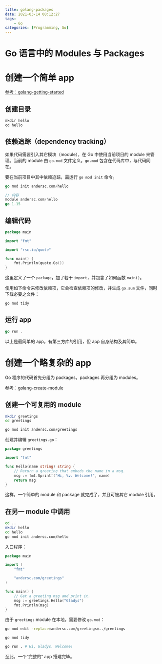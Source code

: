 ```yaml
---
title: golang-packages
date: 2021-03-14 00:12:27
tags:
    - Go
categories: [Programming, Go]
---
```


# Go 语言中的 Modules 与 Packages

# 创建一个简单 app

[参考：golang-getting-started](https://golang.org/doc/tutorial/getting-started)

## 创建目录

```go
mkdir hello
cd hello
```

## 依赖追踪（dependency tracking）

如果代码需要引入其它模块（module），在 Go 中使用当前项目的 module 来管理。当前的 module 由 `go.mod` 文件定义。`go.mod` 包含在代码库中，与代码同在。

要在当前项目中其中依赖追踪，需运行 `go mod init` 命令。

```go
go mod init andersc.com/hello

// 内容
module andersc.com/hello
go 1.15
```

<!-- more -->

## 编辑代码

```go
package main

import "fmt"

import "rsc.io/quote"

func main() {
	fmt.Println(quote.Go())
}
```

这里定义了一个 `package`，加了若干 `import`，并包含了如何函数 `main()`。

使用如下命令来修改依赖项，它会检查依赖项的修改，并生成 `go.sum` 文件，同时下载必要之文件：

```bash
go mod tidy
```

## 运行 app

```go
go run .
```

以上是最简单的 app，有第三方库的引用，但 app 自身结构及其简单。

# 创建一个略复杂的 app

Go 程序的代码首先分组为 packages，packages 再分组为 modules。

[参考：golang-create-module](https://golang.org/doc/tutorial/create-module)

## 创建一个可复用的 module

```bash
mkdir greetings
cd greetings

go mod init andersc.com/greetings
```

创建并编辑 `greetings.go`：

```go
package greetings

import "fmt"

func Hello(name string) string {
	// Return a greeting that embeds the name in a msg.
	msg := fmt.Sprintf("Hi, %v. Welcome!", name)
	return msg
}
```

这样，一个简单的 module 和 package 就完成了，并且可被其它 module 引用。

## 在另一 module 中调用

```bash
cd ..
mkdir hello
cd hello
go mod init andersc.com/hello
```

入口程序：

```go
package main

import (
	"fmt"

	"andersc.com/greetings"
)

func main() {
	// Get a greeting msg and print it.
	msg := greetings.Hello("Gladys")
	fmt.Println(msg)
}
```

由于 `greetings` module 在本地，需要修改 `go.mod`：

```bash
go mod edit -replace=andersc.com/greetings=../greetings

go mod tidy

go run . # Hi, Gladys. Welcome!
```

至此，一个“完整的” app 搭建完毕。



